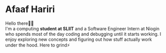 # Afaaf Hariri

Hello there👋🏾\
I'm a computing **student at SLIIT** and a Software Engineer Intern at Niogin who spends most of the day coding and debugging until it starts working. I enjoy exploring new concepts and figuring out how stuff actually work under the hood. Here to grind⚡️
<!--
[![My Skills](https://skillicons.dev/icons?i=typescript,javascript,java,python,nodejs,spring,fastapi,react,next,mysql,postgresql,mongodb,gcp,aws,docker&theme=light)](https://skillicons.dev) 

<div align="left">
  <img src="https://github-readme-stats.vercel.app/api/top-langs?username=afaafhariri&locale=en&hide_title=false&layout=compact&card_width=320&langs_count=6&theme=swift&hide_border=false&order=2&custom_title=Hariri's%20Top%20Languages" height="150" alt="languages graph"  />
</div>
-->
